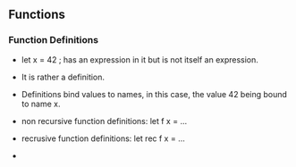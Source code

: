 ## Functions

### Function Definitions

- let x = 42 ;  has an expression in it but is not itself an expression.
- It is rather a definition.
- Definitions bind values to names, in this case, the value 42 being bound to name x.

- non recursive function definitions:
  let f x  = ...

- recrusive function definitions:
  let rec f x = ...

-
